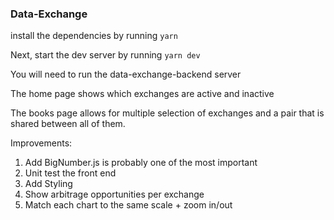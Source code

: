 ### Data-Exchange

install the dependencies by running 
`yarn`

Next, start the dev server by running `yarn dev`

You will need to run the data-exchange-backend server

The home page shows which exchanges are active and inactive

The books page allows for multiple selection of exchanges and a pair that is shared between all of them.

Improvements:
1. Add BigNumber.js is probably one of the most important
2. Unit test the front end
3. Add Styling
4. Show arbitrage opportunities per exchange
5. Match each chart to the same scale + zoom in/out
